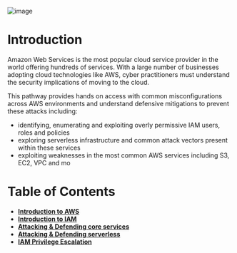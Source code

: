 

![image](https://blog.tryhackme.com/content/images/2023/04/Attacking-and-Defending-AWS-Environments--launch---4-.png)

# Introduction
Amazon Web Services is the most popular cloud service provider in the world offering hundreds of services. With a large number of businesses adopting cloud technologies like AWS, cyber practitioners must understand the security implications of moving to the cloud.

This pathway provides hands on access with common misconfigurations across AWS environments and understand defensive mitigations to prevent these attacks including:
- identifying, enumerating and exploiting overly permissive IAM users, roles and policies
- exploring serverless infrastructure and common attack vectors present within these services
- exploiting weaknesses in the most common AWS services including S3, EC2, VPC and mo

# Table of Contents
- **[Introduction to AWS](introduction-to-aws)**
- **[Introduction to IAM](introduction-to-iam)**
- **[Attacking & Defending core services](attacking-defending-core-services)**
- **[Attacking & Defending serverless](attacking-defending-serverless)**
- **[IAM Privilege Escalation](iam-privilege-escalation)**

